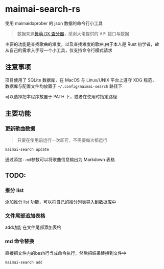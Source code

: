 # maimai-search-rs

使用 maimaidxprober 的 json 数据的命令行小工具

> 数据来源[舞萌 DX 查分器](https://github.com/Diving-Fish/maimaidx-prober)，感谢大佬提供的 API 接口与数据

主要的功能是查找歌曲的难度，以及查找难度的歌曲,由于本人是 Rust 初学者，故从自己的需求入手写一个小工具，仅支持命令行模式请求

## 注意事项

项目使用了 SQLite 数据库，在 MacOS 与 Linux/UNIX 平台上遵守 XDG 规范，数据库与配置文件均放置于 `~/.config/maimai-search`
路径下

可以选择把本程序放置于 PATH 下，或者在使用时指定路径

## 主要功能

### 更新歌曲数据

> 只要在使用前运行一次即可，不需要每次都运行

```bash
maimai-search update
```

通过添加`--md`参数可以将歌曲信息输出为 Markdown 表格

## TODO:

### 推分 list

添加推分 list 功能，可以将自己的推分列表导入到数据库中

### 文件尾部追加表格

add功能 在文件尾部添加表格

### md 命令替换

直接把文件内的bash行当成命令执行，然后把结果替换到文件中

```bash
maimai-search add
```